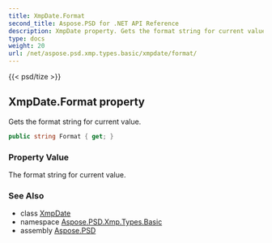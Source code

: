 ```yaml
---
title: XmpDate.Format
second_title: Aspose.PSD for .NET API Reference
description: XmpDate property. Gets the format string for current value
type: docs
weight: 20
url: /net/aspose.psd.xmp.types.basic/xmpdate/format/
---
```

{{< psd/tize >}}
## XmpDate.Format property

Gets the format string for current value.

```csharp
public string Format { get; }
```

### Property Value

The format string for current value.

### See Also

* class [XmpDate](../)
* namespace [Aspose.PSD.Xmp.Types.Basic](../../xmpdate/)
* assembly [Aspose.PSD](../../../)


